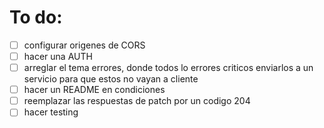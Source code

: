 # To do:

* [ ] configurar origenes de CORS
* [ ] hacer una AUTH
* [ ] arreglar el tema errores, donde todos lo errores criticos enviarlos a un servicio para que estos no vayan a cliente
* [ ] hacer un README en condiciones
* [ ] reemplazar las respuestas de patch por un codigo 204
* [ ] hacer testing
